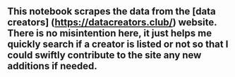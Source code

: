 ## This notebook scrapes the data from the [data creators] (https://datacreators.club/) website. There is no misintention here, it just helps me quickly search if a creator is listed or not so that I could swiftly contribute to the site any new additions if needed.
